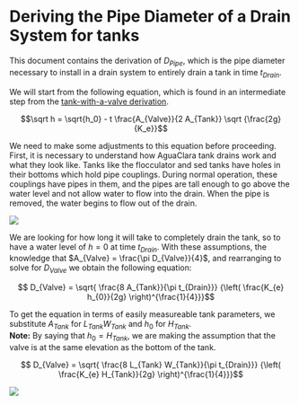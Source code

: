# Deriving the Pipe Diameter of a Drain System for tanks

This document contains the derivation of $D_{Pipe}$, which is the pipe diameter necessary to install in a drain system to entirely drain a tank in time $t_{Drain}$.

We will start from the following equation, which is found in an intermediate step from the [tank-with-a-valve derivation](https://github.com/AguaClara/CEE4540_Master/blob/master/Summary%20Sheets/Derivation_flow_through_tank_with_a_valve.md).

$$\sqrt h  = \sqrt{h_0} - t \frac{A_{Valve}}{2 A_{Tank}} \sqrt {\frac{2g}{K_e}}$$

We need to make some adjustments to this equation before proceeding. First, it is necessary to understand how AguaClara tank drains work and what they look like. Tanks like the flocculator and sed tanks have holes in their bottoms which hold pipe couplings. During normal operation, these couplings have pipes in them, and the pipes are tall enough to go above the water level and not allow water to flow into the drain. When the pipe is removed, the water begins to flow out of the drain.

![](https://github.com/AguaClara/CEE4540_Master/blob/master/Summary%20Sheets/Images/Pipe%20stub%20drainage.jpg?raw=true)

We are looking for how long it will take to completely drain the tank, so to have a water level of $h = 0$ at time $t_{Drain}$. With these assumptions, the knowledge that $A_{Valve} = \frac{\pi D_{Valve}}{4}$, and rearranging to solve for $D_{Valve}$ we obtain the following equation:

$$ D_{Valve} = \sqrt{ \frac{8 A_{Tank}}{\pi t_{Drain}}} {\left( \frac{K_{e} h_{0}}{2g} \right)^{\frac{1}{4}}}$$

To get the equation in terms of easily measureable tank parameters, we substitute $A_{Tank}$ for $L_{Tank} W_{Tank}$ and $h_0$ for $H_{Tank}$.   
**Note:** By saying that $h_0 = H_{Tank}$, we are making the assumption that the valve is at the same elevation as the bottom of the tank.

$$ D_{Valve} = \sqrt{ \frac{8 L_{Tank} W_{Tank}}{\pi t_{Drain}}} {\left( \frac{K_{e} H_{Tank}}{2g} \right)^{\frac{1}{4}}}$$

![](https://github.com/AguaClara/CEE4540_Master/blob/master/Summary%20Sheets/Images/Pipe%20stub%20drainage%20variables.jpg?raw=true)
